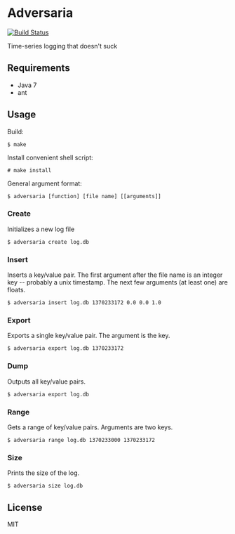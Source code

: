 Adversaria
==========
[![Build Status](https://drone.io/github.com/PreetamJinka/Adversaria/status.png)](https://drone.io/github.com/PreetamJinka/Adversaria/latest)

Time-series logging that doesn't suck

Requirements
----
* Java 7
* ant

Usage
----
Build:

    $ make

Install convenient shell script:

    # make install

General argument format:

    $ adversaria [function] [file name] [[arguments]]

### Create

Initializes a new log file

    $ adversaria create log.db 

### Insert

Inserts a key/value pair. The first argument after the file name is an integer key -- probably a unix timestamp.
The next few arguments (at least one) are floats.

    $ adversaria insert log.db 1370233172 0.0 0.0 1.0

### Export

Exports a single key/value pair. The argument is the key.

    $ adversaria export log.db 1370233172

### Dump

Outputs all key/value pairs.

    $ adversaria export log.db

### Range

Gets a range of key/value pairs. Arguments are two keys.

    $ adversaria range log.db 1370233000 1370233172


### Size

Prints the size of the log.

    $ adversaria size log.db

License
----
MIT
